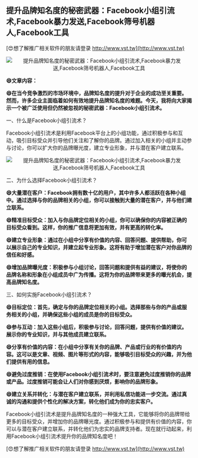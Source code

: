 ## **提升品牌知名度的秘密武器：Facebook小组引流术,Facebook暴力发送,Facebook筛号机器人,Facebook工具**

[😍想了解推广相关软件的朋友请登录 http://www.vst.tw](http://www.vst.tw)

 <center><img src="https://vst.tw/MP4/tuiguang/png/8.png" alt="提升品牌知名度的秘密武器：Facebook小组引流术,Facebook暴力发送,Facebook筛号机器人,Facebook工具"></center>

**😄文章内容：**

**😄在当今竞争激烈的市场环境中，品牌知名度的提升对于企业的成功至关重要。然而，许多企业主面临着如何有效地提升品牌知名度的难题。今天，我将向大家揭示一个被广泛使用但仍然被忽视的秘密武器：Facebook小组引流术。**

一、什么是Facebook小组引流术？

Facebook小组引流术是利用Facebook平台上的小组功能，通过积极参与和互动，吸引目标受众并引导他们关注和了解你的品牌。通过加入相关的小组并主动参与讨论，你可以扩大你的品牌曝光度，建立专业形象，并与潜在客户建立联系。

 <center><img src="https://vst.tw/MP4/tuiguang/png/2.png" alt="提升品牌知名度的秘密武器：Facebook小组引流术,Facebook暴力发送,Facebook筛号机器人,Facebook工具"></center>

二、为什么选择Facebook小组引流术？

**😄大量潜在客户：Facebook拥有数十亿的用户，其中许多人都活跃在各种小组中。通过选择与你的品牌相关的小组，你可以接触到大量的潜在客户，并与他们建立联系。**

**😄精准目标受众：加入与你品牌定位相关的小组，你可以确保你的内容被正确的目标受众看到。这样，你的推广信息将更加有效，并有更高的转化率。**

**😄建立专业形象：通过在小组中分享有价值的内容、回答问题、提供帮助，你可以展示自己的专业知识，并建立起专业形象。这将有助于增加潜在客户对你品牌的信任和好感。**

**😄增加品牌曝光度：积极参与小组讨论，回答问题和提供有益的建议，将使你的品牌名称和形象在小组成员中广为传播。这将为你的品牌带来更多的曝光机会，提高品牌知名度。**

三、如何实施Facebook小组引流术？

**😄目标定位：首先，确定与你的品牌定位相关的小组。选择那些与你的产品或服务相关的小组，并确保这些小组的成员是你的目标受众。**

**😄参与互动：加入这些小组后，积极参与讨论，回答问题，提供有价值的建议。展示你的专业知识，并与其他成员建立联系。**

**😄分享有价值的内容：在小组中分享有关你的品牌、产品或行业的有价值的内容。这可以是文章、视频、图片等形式的内容，能够吸引目标受众的兴趣，并为他们提供有用的信息。**

**😄避免过度推销：在使用Facebook小组引流术时，要注意避免过度推销你的品牌或产品。过度推销可能会让人们对你感到厌烦，影响你的品牌形象。**

**😄建立关系并转化：与潜在客户建立联系，并利用私信功能进一步交流。通过真诚的沟通和提供个性化的解决方案，转化他们成为你的忠实客户。**

Facebook小组引流术是提升品牌知名度的一种强大工具，它能够将你的品牌带给更多的目标受众，并增加你的品牌曝光度。通过积极参与和提供有价值的内容，你可以与潜在客户建立联系，并转化他们为忠实的品牌支持者。现在就行动起来，利用Facebook小组引流术提升你的品牌知名度吧！

[😍想了解推广相关软件的朋友请登录 http://www.vst.tw](http://www.vst.tw)



